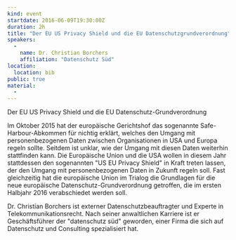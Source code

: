 ```yaml
---
kind: event
startdate: 2016-06-09T19:30:00Z
duration: 2h
title: "Der EU US Privacy Shield und die EU Datenschutzgrundverordnung"
speakers:
  -
    name: Dr. Christian Borchers
    affiliation: "Datenschutz Süd"
location:
  location: bib
public: true
material:
  -
---
```

Der EU US Privacy Shield und die EU Datenschutz-Grundverordnung

Im Oktober 2015 hat der europäische Gerichtshof das sogenannte
Safe-Harbour-Abkommen für nichtig erklärt, welches den Umgang mit
personenbezogenen Daten zwischen Organisationen in USA und Europa
regeln sollte. Seitdem ist unklar, wie der Umgang mit diesen Daten
weiterhin stattfinden kann. Die Europäische Union und die USA
wollen in diesem Jahr stattdessen den sogenannten "US EU Privacy
Shield" in Kraft treten lassen, der den Umgang mit personenbezogenen
Daten in Zukunft regeln soll.
Fast gleichzeitig hat die europäische Union im Trialog die Grundlagen
für die neue europäische Datenschutz-Grundverordnung getroffen, die im
ersten Halbjahr 2016 verabschiedet werden soll.

Dr. Christian Borchers ist externer Datenschutzbeauftragter und
Experte in Telekommunikationsrecht. Nach seiner anwaltlichen Karriere
ist er Geschäftsführer der "datenschutz süd" geworden, einer Firma die
sich auf Datenschutz und Consulting spezialisiert hat.

